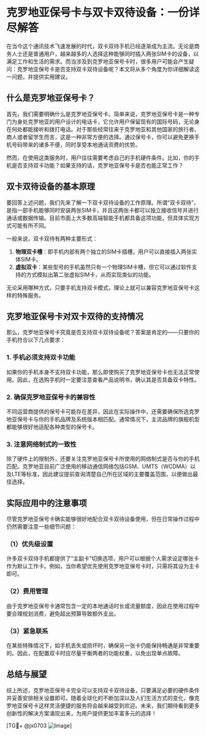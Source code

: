 # 克罗地亚保号卡与双卡双待设备：一份详尽解答

在当今这个通讯技术飞速发展的时代，双卡双待手机已经逐渐成为主流。无论是商务人士还是普通用户，越来越多的人选择这种能够同时插入两张SIM卡的设备，以满足工作和生活的需求。而当涉及到克罗地亚保号卡时，很多用户可能会产生疑问：克罗地亚保号卡是否支持双卡双待设备呢？本文将从多个角度为你详细解读这一问题，并提供实用建议。

## 什么是克罗地亚保号卡？

首先，我们需要明确什么是克罗地亚保号卡。简单来说，克罗地亚保号卡是一种专门为身处克罗地亚的用户设计的电话卡，它允许用户保留现有的国际号码，无论身在何处都能接听和拨打电话。对于那些经常往来于克罗地亚和其他国家的旅行者、商人或者留学生而言，这是一种非常方便的选择。通过保号卡，你可以避免更换手机号码带来的诸多不便，同时享受本地通话资费的优势。

然而，在使用这类服务时，用户往往需要考虑自己的手机硬件条件。比如，你的手机是否支持双卡功能？如果支持的话，克罗地亚保号卡是否也能正常工作？

## 双卡双待设备的基本原理

要回答上述问题，我们先来了解一下双卡双待设备的工作原理。所谓“双卡双待”，是指一部手机能够同时安装两张SIM卡，并且这两张卡都可以独立接收信号并进行通话或数据传输。目前市面上大多数高端智能手机都具备这项功能，但具体实现方式可能有所不同。

一般来说，双卡双待有两种主要形式：
1. **物理双卡槽**：即手机内部有两个独立的SIM卡插槽，用户可以直接插入两张实体SIM卡。
2. **虚拟双卡**：某些型号的手机虽然只有一个物理SIM卡槽，但它可以通过软件支持的方式模拟出第二张虚拟SIM卡，从而实现类似的功能。

无论采用哪种方式，只要手机支持双卡模式，理论上就可以兼容克罗地亚保号卡这样的特殊服务。

## 克罗地亚保号卡对双卡双待的支持情况

那么，克罗地亚保号卡究竟是否支持双卡双待设备呢？答案是肯定的——只要你的手机符合以下几点要求：

### 1. 手机必须支持双卡功能
如果你的手机本身不支持双卡功能，那么即使购买了克罗地亚保号卡也无法正常使用。因此，在选购手机时一定要注意查看产品说明书，确认其是否具备双卡特性。

### 2. 确保克罗地亚保号卡的兼容性
不同运营商提供的保号卡可能存在差异，因此在实际操作中，还需要确保所选克罗地亚保号卡与你的手机品牌及系统版本相匹配。通常情况下，主流品牌的旗舰机型都能够很好地适配各种类型的保号卡。

### 3. 注意网络制式的一致性
除了硬件上的限制外，还要关注克罗地亚保号卡所使用的网络制式是否与你的手机匹配。克罗地亚目前广泛使用的移动通信网络包括GSM、UMTS（WCDMA）以及LTE等标准，因此建议提前查询清楚自己所在区域的主要覆盖范围，以便做出最佳选择。

## 实际应用中的注意事项

尽管克罗地亚保号卡确实能够很好地配合双卡双待设备使用，但在日常操作过程中仍然需要注意一些细节问题：

### （1）优先级设置
许多双卡双待手机都提供了“主副卡”切换选项，用户可以根据个人需求设定哪张卡作为默认工作卡。例如，当你希望优先使用克罗地亚保号卡时，只需将其设为主卡即可。

### （2）费用管理
由于克罗地亚保号卡通常包含一定的本地通话时长或流量额度，因此在使用过程中要合理规划消费，避免超出预算导致额外支出。

### （3）紧急联系
在某些特殊情况下，如手机丢失或损坏时，确保另一张卡仍能保持畅通是非常重要的。因此，在配置双卡时应尽量平衡两者的功能权重，以免出现单点故障。

## 总结与展望

综上所述，克罗地亚保号卡完全可以支持双卡双待设备，只要满足必要的硬件条件并妥善安排相关设置即可。随着全球化的不断加深以及人们生活方式的变化，像克罗地亚保号卡这样灵活便捷的服务将会越来越受到欢迎。未来，我们期待看到更多创新性的解决方案涌现出来，为用户提供更加丰富多元的选择！

[TG💪+ @jx0703 ![Image](https://github.com/user-attachments/assets/dbca1d08-cadb-493c-b0ec-ad6f7a83f270)]
